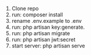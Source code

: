 1) Clone repo
2) run: composer install
3) rename .env.example to .env
4) run: php artisan key:generate.
5) run: php artisan migrate
6) run: php artisan jwt:secret
7) start server: php artisan serve
